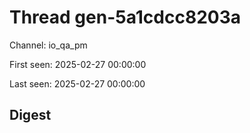 # Thread gen-5a1cdcc8203a
Channel: io_qa_pm

First seen: 2025-02-27 00:00:00

Last seen: 2025-02-27 00:00:00

## Digest


